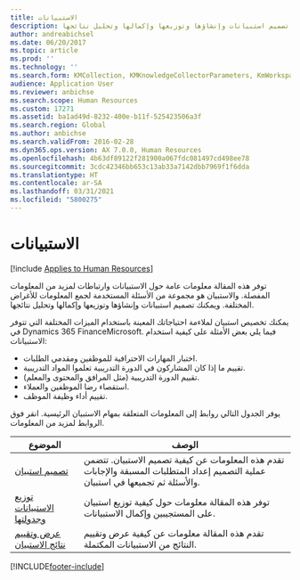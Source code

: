 ```yaml
---
title: الاستبيانات
description: توفر هذه المقالة معلومات عامة حول الاستبيانات وارتباطات لمزيد من المعلومات المفصلة. والاستبيان هو مجموعة من الأسئلة المستخدمة لجمع المعلومات للأغراض المختلفة. ويمكنك تصميم استبيانات وإنشاؤها وتوزيعها وإكمالها وتحليل نتائجها.
author: andreabichsel
ms.date: 06/20/2017
ms.topic: article
ms.prod: ''
ms.technology: ''
ms.search.form: KMCollection, KMKnowledgeCollectorParameters, KmWorkspace, HcmLearningWorkspace
audience: Application User
ms.reviewer: anbichse
ms.search.scope: Human Resources
ms.custom: 17271
ms.assetid: ba1ad49d-8232-400e-b11f-525423506a3f
ms.search.region: Global
ms.author: anbichse
ms.search.validFrom: 2016-02-28
ms.dyn365.ops.version: AX 7.0.0, Human Resources
ms.openlocfilehash: 4b63df89122f281900a067fdc081497cd498ee78
ms.sourcegitcommit: 3cdc42346bb653c13ab33a7142dbb7969f1f6dda
ms.translationtype: HT
ms.contentlocale: ar-SA
ms.lasthandoff: 03/31/2021
ms.locfileid: "5800275"
---
```

# <a name="questionnaires"></a>الاستبيانات

[!include [Applies to Human Resources](../includes/applies-to-hr.md)]

توفر هذه المقالة معلومات عامة حول الاستبيانات وارتباطات لمزيد من المعلومات المفصلة. والاستبيان هو مجموعة من الأسئلة المستخدمة لجمع المعلومات للأغراض المختلفة. ويمكنك تصميم استبيانات وإنشاؤها وتوزيعها وإكمالها وتحليل نتائجها. 

يمكنك تخصيص استبيان لملاءمة احتياجاتك المعينة باستخدام الميزات المختلفة التي تتوفر في Dynamics 365 FinanceMicrosoft. فيما يلي بعض الأمثلة على كيفية استخدام الاستبيانات:

-   اختبار المهارات الاحترافية للموظفين ومقدمي الطلبات.
-   تقييم ما إذا كان المشاركون في الدورة التدريبية تعلموا المواد التدريبية.
-   تقييم الدورة التدريبية (مثل المرافق والمحتوى والمعلم).
-   استقصاء رضا الموظفين والعملاء.
-   تقييم أداء وظيفة الموظف.

يوفر الجدول التالي روابط إلى المعلومات المتعلقة بمهام الاستبيان الرئيسية. انقر فوق الروابط لمزيد من المعلومات.

| الموضوع| ‏‏الوصف|
|------|------------|
| [تصميم استبيان](hr-learning-design-questionnaires.md) | تقدم هذه المعلومات عن كيفية تصميم الاستبيان. تتضمن عملية التصميم إعداد المتطلبات المسبقة والإجابات والأسئلة ثم تجميعها في استبيان. |
| [توزيع الاستبيانات وجدولتها](hr-learning-distribute-questionnaires.md) | توفر هذه المقالة معلومات حول كيفية توزيع استبيان على المستجيبين وإكمال الاستبيانات. |
| [عرض وتقييم نتائج الاستبيان](hr-learning-evaluate-questionnaire-results.md) | تقدم هذه المقالة معلومات عن كيفية عرض وتقييم النتائج من الاستبيانات المكتملة. |


[!INCLUDE[footer-include](../includes/footer-banner.md)]